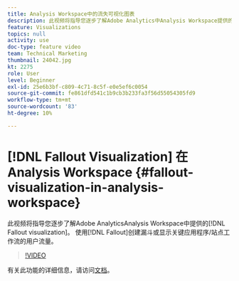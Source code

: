 ```yaml
---
title: Analysis Workspace中的流失可视化图表
description: 此视频将指导您逐步了解Adobe Analytics中Analysis Workspace提供的“流失”可视化图表。 使用流失可创建漏斗或显示关键应用程序/网站工作流上的用户流量。
feature: Visualizations
topics: null
activity: use
doc-type: feature video
team: Technical Marketing
thumbnail: 24042.jpg
kt: 2275
role: User
level: Beginner
exl-id: 25e6b3bf-c809-4c71-8c5f-e0e5ef6c0054
source-git-commit: fe861dfd541c1b9cb3b233fa3f56d55054305fd9
workflow-type: tm+mt
source-wordcount: '83'
ht-degree: 10%

---
```


# [!DNL Fallout Visualization] 在Analysis Workspace {#fallout-visualization-in-analysis-workspace}

此视频将指导您逐步了解Adobe AnalyticsAnalysis Workspace中提供的[!DNL Fallout visualization]。 使用[!DNL Fallout]创建漏斗或显示关键应用程序/站点工作流的用户流量。

>[!VIDEO](https://video.tv.adobe.com/v/24042/?quality=12)

有关此功能的详细信息，请访问[文档](https://experienceleague.adobe.com/docs/analytics/analyze/analysis-workspace/visualizations/fallout/fallout-flow.html?lang=en)。
